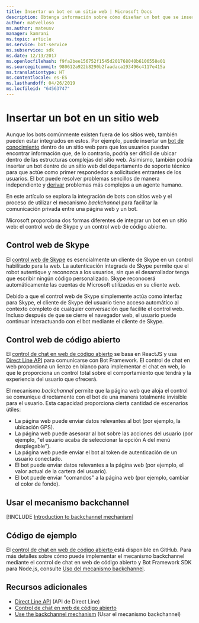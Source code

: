 ```yaml
---
title: Insertar un bot en un sitio web | Microsoft Docs
description: Obtenga información sobre cómo diseñar un bot que se insertará en un sitio web.
author: matvelloso
ms.author: mateusv
manager: kamrani
ms.topic: article
ms.service: bot-service
ms.subservice: sdk
ms.date: 12/13/2017
ms.openlocfilehash: f9fa2bee156752f1545d201768040b6106558e01
ms.sourcegitcommit: 980612a922b8290b2faadaca193496c4117e415a
ms.translationtype: HT
ms.contentlocale: es-ES
ms.lasthandoff: 04/26/2019
ms.locfileid: "64563747"
---
```

# <a name="embed-a-bot-in-a-website"></a>Insertar un bot en un sitio web

Aunque los bots comúnmente existen fuera de los sitios web, también pueden estar integrados en estos. Por ejemplo, puede insertar un [bot de conocimiento](~/bot-service-design-pattern-knowledge-base.md) dentro de un sitio web para que los usuarios puedan encontrar información que, de lo contrario, podría ser difícil de ubicar dentro de las estructuras complejas del sitio web. Asimismo, también podría insertar un bot dentro de un sitio web del departamento de soporte técnico para que actúe como primer respondedor a solicitudes entrantes de los usuarios. El bot puede resolver problemas sencillos de manera independiente y [derivar](~/bot-service-design-pattern-handoff-human.md) problemas más complejos a un agente humano. 

En este artículo se explora la integración de bots con sitios web y el proceso de utilizar el mecanismo *backchannel* para facilitar la comunicación privada entre una página web y un bot. 

Microsoft proporciona dos formas diferentes de integrar un bot en un sitio web: el control web de Skype y un control web de código abierto.

## <a name="skype-web-control"></a>Control web de Skype

El [control web de Skype](https://aka.ms/bot-skype-web-control) es esencialmente un cliente de Skype en un control habilitado para la web. La autenticación integrada de Skype permite que el robot autentique y reconozca a los usuarios, sin que el desarrollador tenga que escribir ningún código personalizado. Skype reconocerá automáticamente las cuentas de Microsoft utilizadas en su cliente web. 

Debido a que el control web de Skype simplemente actúa como interfaz para Skype, el cliente de Skype del usuario tiene acceso  automático al contexto completo de cualquier conversación que facilite el control web. Incluso después de que se cierre el navegador web, el usuario puede continuar interactuando con el bot mediante el cliente de Skype. 

## <a name="open-source-web-control"></a>Control web de código abierto

El <a href="https://aka.ms/BotFramework-WebChat" target="_blank">control de chat en web de código abierto</a> se basa en ReactJS y usa [Direct Line API][directLineAPI] para comunicarse con Bot Framework. El control de chat en web proporciona un lienzo en blanco para implementar el chat en web, lo que le proporciona un control total sobre el comportamiento que tendrá y la experiencia del usuario que ofrecerá. 

El mecanismo *backchannel* permite que la página web que aloja el control se comunique directamente con el bot de una manera totalmente invisible para el usuario. Esta capacidad proporciona cierta cantidad de escenarios útiles: 

- La página web puede enviar datos relevantes al bot (por ejemplo, la ubicación GPS).
- La página web puede asesorar al bot sobre las acciones del usuario (por ejemplo, "el usuario acaba de seleccionar la opción A del menú desplegable").
- La página web puede enviar el bot al token de autenticación de un usuario conectado.
- El bot puede enviar datos relevantes a la página web (por ejemplo, el valor actual de la cartera del usuario).
- El bot puede enviar "comandos" a la página web (por ejemplo, cambiar el color de fondo).

## <a name="using-the-backchannel-mechanism"></a>Usar el mecanismo backchannel

[!INCLUDE [Introduction to backchannel mechanism](~/includes/snippet-backchannel.md)]

## <a name="sample-code"></a>Código de ejemplo

El <a href="https://aka.ms/BotFramework-WebChat" target="_blank">control de chat en web de código abierto </a> está disponible en GitHub. Para más detalles sobre cómo puede implementar el mecanismo backchannel mediante el control de chat en web de código abierto y Bot Framework SDK para Node.js, consulte [Uso del mecanismo backchannel](~/nodejs/bot-builder-nodejs-backchannel.md).

## <a name="additional-resources"></a>Recursos adicionales

- [Direct Line API][directLineAPI] (API de Direct Line)
- [Control de chat en web de código abierto](https://github.com/Microsoft/BotFramework-WebChat)
- [Use the backchannel mechanism](~/nodejs/bot-builder-nodejs-backchannel.md) (Usar el mecanismo backchannel)

[directLineAPI]: https://docs.botframework.com/en-us/restapi/directline3/#navtitle
